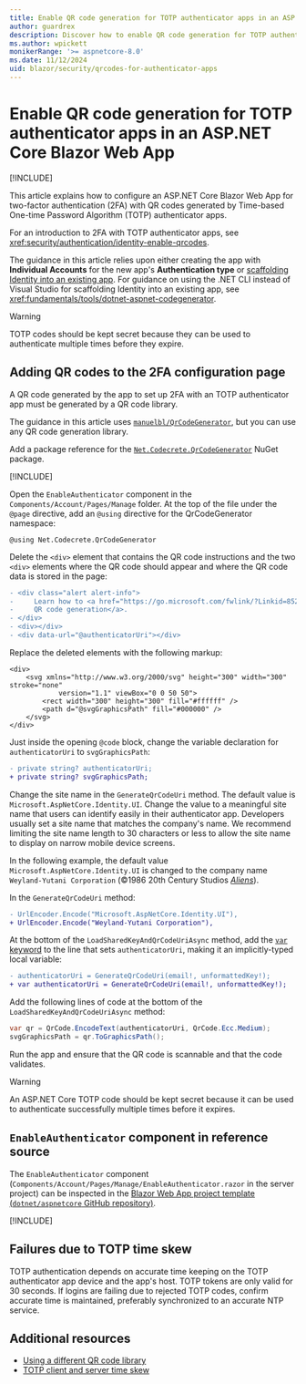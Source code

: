 ```yaml
---
title: Enable QR code generation for TOTP authenticator apps in an ASP.NET Core Blazor Web App
author: guardrex
description: Discover how to enable QR code generation for TOTP authenticator apps that work with ASP.NET Core Blazor Web App two-factor authentication.
ms.author: wpickett
monikerRange: '>= aspnetcore-8.0'
ms.date: 11/12/2024
uid: blazor/security/qrcodes-for-authenticator-apps
---
```

# Enable QR code generation for TOTP authenticator apps in an ASP.NET Core Blazor Web App

[!INCLUDE[](~/includes/not-latest-version-without-not-supported-content.md)]

This article explains how to configure an ASP.NET Core Blazor Web App for two-factor authentication (2FA) with QR codes generated by Time-based One-time Password Algorithm (TOTP) authenticator apps.

For an introduction to 2FA with TOTP authenticator apps, see <xref:security/authentication/identity-enable-qrcodes>.

The guidance in this article relies upon either creating the app with **Individual Accounts** for the new app's **Authentication type** or [scaffolding Identity into an existing app](xref:security/authentication/scaffold-identity#scaffold-identity-into-a-blazor-project). For guidance on using the .NET CLI instead of Visual Studio for scaffolding Identity into an existing app, see <xref:fundamentals/tools/dotnet-aspnet-codegenerator>.

> [!WARNING]
> TOTP codes should be kept secret because they can be used to authenticate multiple times before they expire.

## Adding QR codes to the 2FA configuration page

A QR code generated by the app to set up 2FA with an TOTP authenticator app must be generated by a QR code library.

The guidance in this article uses [`manuelbl/QrCodeGenerator`](https://github.com/manuelbl/QrCodeGenerator), but you can use any QR code generation library.

Add a package reference for the [`Net.Codecrete.QrCodeGenerator`](https://www.nuget.org/packages/Net.Codecrete.QrCodeGenerator) NuGet package.

[!INCLUDE[](~/includes/package-reference.md)]

Open the `EnableAuthenticator` component in the `Components/Account/Pages/Manage` folder. At the top of the file under the `@page` directive, add an `@using` directive for the QrCodeGenerator namespace:

```razor
@using Net.Codecrete.QrCodeGenerator
```

Delete the `<div>` element that contains the QR code instructions and the two `<div>` elements where the QR code should appear and where the QR code data is stored in the page:

```diff
- <div class="alert alert-info">
-     Learn how to <a href="https://go.microsoft.com/fwlink/?Linkid=852423">enable 
-     QR code generation</a>.
- </div>
- <div></div>
- <div data-url="@authenticatorUri"></div>
```

Replace the deleted elements with the following markup:

```razor
<div>
    <svg xmlns="http://www.w3.org/2000/svg" height="300" width="300" stroke="none" 
            version="1.1" viewBox="0 0 50 50">
        <rect width="300" height="300" fill="#ffffff" />
        <path d="@svgGraphicsPath" fill="#000000" />
    </svg>
</div>
```

Just inside the opening `@code` block, change the variable declaration for `authenticatorUri` to `svgGraphicsPath`:

```diff
- private string? authenticatorUri;
+ private string? svgGraphicsPath;
```

Change the site name in the `GenerateQrCodeUri` method. The default value is `Microsoft.AspNetCore.Identity.UI`. Change the value to a meaningful site name that users can identify easily in their authenticator app. Developers usually set a site name that matches the company's name. We recommend limiting the site name length to 30 characters or less to allow the site name to display on narrow mobile device screens.

In the following example, the default value `Microsoft.AspNetCore.Identity.UI` is changed to the company name `Weyland-Yutani Corporation` (&copy;1986 20th Century Studios [*Aliens*](https://www.20thcenturystudios.com/movies/aliens)).

In the `GenerateQrCodeUri` method:

```diff
- UrlEncoder.Encode("Microsoft.AspNetCore.Identity.UI"),
+ UrlEncoder.Encode("Weyland-Yutani Corporation"),
```

At the bottom of the `LoadSharedKeyAndQrCodeUriAsync` method, add the [`var` keyword](/dotnet/csharp/programming-guide/classes-and-structs/implicitly-typed-local-variables) to the line that sets `authenticatorUri`, making it an implicitly-typed local variable:

```diff
- authenticatorUri = GenerateQrCodeUri(email!, unformattedKey!);
+ var authenticatorUri = GenerateQrCodeUri(email!, unformattedKey!);
```

Add the following lines of code at the bottom of the `LoadSharedKeyAndQrCodeUriAsync` method:

```csharp
var qr = QrCode.EncodeText(authenticatorUri, QrCode.Ecc.Medium);
svgGraphicsPath = qr.ToGraphicsPath();
```

Run the app and ensure that the QR code is scannable and that the code validates.

> [!WARNING]
> An ASP.NET Core TOTP code should be kept secret because it can be used to authenticate successfully multiple times before it expires.

## `EnableAuthenticator` component in reference source

The `EnableAuthenticator` component (`Components/Account/Pages/Manage/EnableAuthenticator.razor` in the server project) can be inspected in the [Blazor Web App project template (`dotnet/aspnetcore` GitHub repository)](https://github.com/dotnet/aspnetcore/tree/main/src/ProjectTemplates/Web.ProjectTemplates/content/BlazorWeb-CSharp).

[!INCLUDE[](~/includes/aspnetcore-repo-ref-source-links.md)]

## Failures due to TOTP time skew

TOTP authentication depends on accurate time keeping on the TOTP authenticator app device and the app's host. TOTP tokens are only valid for 30 seconds. If logins are failing due to rejected TOTP codes, confirm accurate time is maintained, preferably synchronized to an accurate NTP service.

## Additional resources

* [Using a different QR code library](xref:security/authentication/identity-enable-qrcodes#using-a-different-qr-code-library)
* [TOTP client and server time skew](xref:security/authentication/identity-enable-qrcodes#totp-client-and-server-time-skew)

